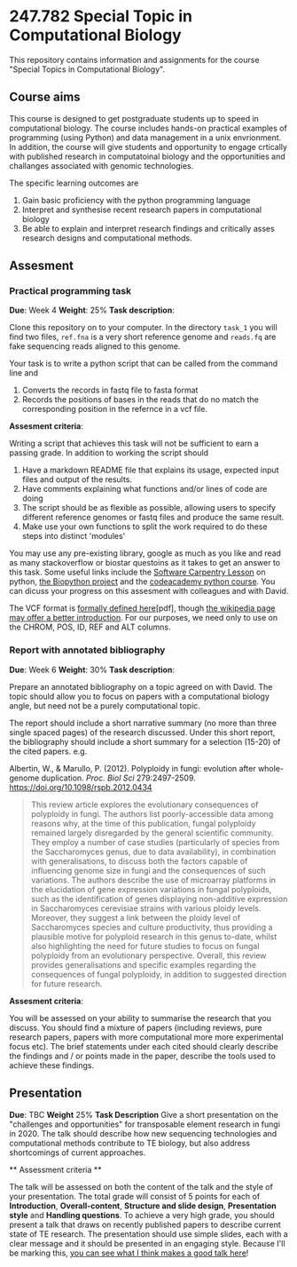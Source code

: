 # 247.782 Special Topic in Computational Biology

This repository contains information and assignments for the course "Special
Topics in Computational Biology". 

## Course aims

This course is designed to get postgraduate students up to speed in
computational biology. The course includes hands-on practical examples of 
programming (using Python)  and data management in a unix envrionment. In
addition, the course will give students and opportunity to engage crtically with
published research in computatoinal biology and the opportunities and challanges
associated with genomic technologies. 

The specific learning outcomes are

1. Gain basic proficiency with the python programming language
2. Interpret and synthesise recent research papers in computational biology
3. Be able to explain and interpret research findings and critically asses
   research designs and computational methods.

## Assesment 

### Practical programming task 
**Due**: Week 4
**Weight**: 25%
**Task description**:

Clone this repository on to your computer. In the directory `task_1` you will
find two files, `ref.fna` is a very short reference genome and `reads.fq` are
fake sequencing reads aligned to this genome.

Your task is to write a python script that can be called from the command line
and 

1. Converts the records in fastq file to fasta format
2. Records the positions of bases in the reads that do no match the 
    corresponding position in the refernce in a vcf file.

**Assesment criteria**:

Writing a script that achieves this task will not be sufficient to earn a
passing grade. In addition to working the script should

1. Have a markdown README file that explains its usage, expected input files and
   output of the results.
2. Have comments explaining what functions and/or lines of code are doing
3. The script should be as flexible as possible, allowing users to specify
   different reference genomes or fastq files and produce the same result.
4. Make use your own functions to split the work required to do these steps into
   distinct 'modules'

You may use any pre-existing library, google as much as you like and read as
many stackoverflow or biostar questoins as it takes to get an answer to this
task. Some useful links include the [Software Carpentry
Lesson](http://swcarpentry.github.io/python-novice-inflammation/) on python, [the
Biopython project](https://biopython.org/) and the [codeacademy python
course](https://www.codecademy.com/learn/learn-python-3). You can dicuss your
progress on this assesment with colleagues and with David.

The VCF format is [formally defined here](https://samtools.github.io/hts-specs/VCFv4.2.pdf)[pdf],
though [the wikipedia page may offer a better
introduction](https://en.wikipedia.org/wiki/Variant_Call_Format). For our
purposes, we need only to use on the CHROM, POS, ID, REF and ALT columns. 

### Report with annotated bibliography 
**Due**: Week 6
**Weight**: 30%
**Task description**:

Prepare an annotated bibliography on a topic agreed on with David. The topic
should allow you to focus on papers with a computational biology angle, but need
not be a purely computational topic. 

The report should include a short narrative summary (no more than three single spaced
pages) of the research discussed. Under this short report, the bibliography
should include a short summary for a selection (15-20) of the cited papers. e.g.

Albertin, W., & Marullo, P. (2012). Polyploidy in fungi: evolution after whole-genome duplication. _Proc. Biol Sci_ 279:2497-2509. https://doi.org/10.1098/rspb.2012.0434 

>This review article explores the evolutionary consequences of polyploidy in fungi. The authors list poorly-accessible data among reasons why, at the time of this publication, fungal polyploidy remained largely disregarded by the general scientific community. They employ a number of case studies (particularly of species from the Saccharomyces genus, due to data availability), in combination with generalisations, to discuss both the factors capable of influencing genome size in fungi and the consequences of such variations. The authors describe the use of microarray platforms in the elucidation of gene expression variations in fungal polyploids, such as the identification of genes displaying non-additive expression in Saccharomyces cerevisiae strains with various ploidy levels. Moreover, they suggest a link between the ploidy level of Saccharomyces species and culture productivity, thus providing a plausible motive for polyploid research in this genus to-date, whilst also highlighting the need for future studies to focus on fungal polyploidy from an evolutionary perspective. Overall, this review provides generalisations and specific examples regarding the consequences of fungal polyploidy, in addition to suggested direction for future research.

**Assesment criteria**:

You will be assessed on your ability to summarise the research that you discuss.
You should find a mixture of papers (including reviews, pure research papers,
papers with more computational more more experimental focus etc). The brief
statements under each cited should clearly describe the findings and / or points
made in the paper, describe the tools used to achieve these findings. 

## Presentation

**Due**: TBC
**Weight** 25%
**Task Description**
Give a short presentation on the "challenges and opportunities" for transposable element research in fungi in 2020. The talk should describe how new sequencing technologies and computational methods contribute to TE biology, but also address shortcomings of current approaches.

** Assessment criteria **

The talk will be assessed on both the content of the talk and the style of your presentation. The total grade will consist of 5 points for each of **Introduction**, **Overall-content**, **Structure and slide design**, **Presentation style** and **Handling questions**. To achieve a very high grade, you should present a talk that draws on recently published papers to describe current state of TE research. The presentation should use simple slides, each with a clear message and it should be presented in an engaging style. Because I'll be marking this, [you can see what I think makes a good talk here](https://sciblogs.co.nz/the-atavism/2011/04/06/what-makes-a-great-scientific-talk/)! 
